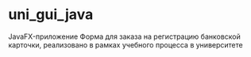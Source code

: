 # uni_gui_java
JavaFX-приложение
Форма для заказа на регистрацию банковской карточки, реализовано в рамках учебного процесса в университете
